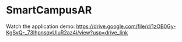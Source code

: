 # SmartCampusAR

Watch the application demo: https://drive.google.com/file/d/1zOB0Gy-KgSvQ-_73IhpnsqvUIuR2az4i/view?usp=drive_link

